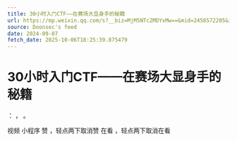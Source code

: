 ```yaml
---
title: 30小时入门CTF——在赛场大显身手的秘籍
url: https://mp.weixin.qq.com/s?__biz=MjM5NTc2MDYxMw==&mid=2458572205&idx=4&sn=37e22e4a94547f04eca640521d33e7b8
source: Doonsec's feed
date: 2024-09-07
fetch_date: 2025-10-06T18:25:39.875479
---
```


# 30小时入门CTF——在赛场大显身手的秘籍

：
，
。

视频
小程序
赞
，轻点两下取消赞
在看
，轻点两下取消在看